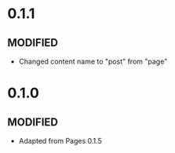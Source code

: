 # 0.1.1
## MODIFIED
- Changed content name to "post" from "page"

# 0.1.0
## MODIFIED
- Adapted from Pages 0.1.5
